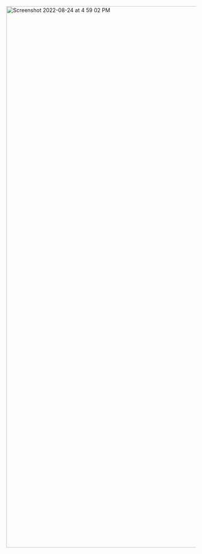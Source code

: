 <img width="1440" alt="Screenshot 2022-08-24 at 4 59 02 PM" src="https://user-images.githubusercontent.com/71238045/188881801-dc1012bf-dfbb-4d01-9e97-2b0f95c6ddd0.png">
